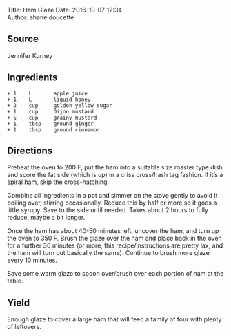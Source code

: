 Title: Ham Glaze
Date: 2016-10-07 12:34  
Author: shane doucette  


## Source
Jennifer Korney


## Ingredients
~~~~
+ 1    L       apple juice
+ 1    L       liquid honey
+ 2    cup     golden yellow sugar
+ 1    cup     Dijon mustard
+ ¼    cup     grainy mustard
+ 1    tbsp    ground ginger
+ 1    tbsp    ground cinnamon
~~~~


## Directions
Preheat the oven to 200 F, put the ham into a suitable size roaster type dish and score the fat side (which is up) in a criss cross/hash tag fashion. If it’s a spiral ham, skip the cross-hatching.  

Combine all ingredients in a pot and simmer on the stove gently to avoid it boiling over, stirring occasionally. Reduce this by half or more so it goes a little syrupy. Save to the side until needed. Takes about 2 hours to fully reduce, maybe a bit longer.  

Once the ham has about 40-50 minutes left, uncover the ham, and turn up the oven to 350 F. Brush the glaze over the ham and place back in the oven for a further 30 minutes (or more, this recipe/instructions are pretty lax, and the ham will turn out basically the same). Continue to brush more glaze every 10 minutes.  

Save some warm glaze to spoon over/brush over each portion of ham at the table.  


## Yield
Enough glaze to cover a large ham that will feed a family of four with plenty of leftovers.
